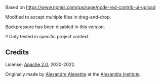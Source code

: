 Based on https://www.npmjs.com/package/node-red-contrib-ui-upload

Modified to accept multiple files in drag-and-drop.

Backpressure has been disabled in this version.

!! Only tested in specific project context. 

## Credits

License: [Apache 2.0](LICENSE.md), 2020-2022.

Originally made by [Alexandre Alapetite](https://alexandra.dk/alexandre.alapetite) at the [Alexandra Institute](https://alexandra.dk).
